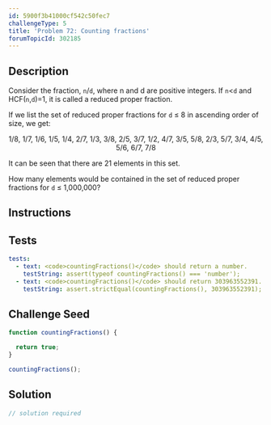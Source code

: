 ```yaml
---
id: 5900f3b41000cf542c50fec7
challengeType: 5
title: 'Problem 72: Counting fractions'
forumTopicId: 302185
---
```


## Description

<section id='description'>

Consider the fraction, `n`/`d`, where n and d are positive integers. If `n`&lt;`d` and HCF(`n`,`d`)=1, it is called a reduced proper fraction.

If we list the set of reduced proper fractions for `d` ≤ 8 in ascending order of size, we get:

<div style='text-align: center;'>1/8, 1/7, 1/6, 1/5, 1/4, 2/7, 1/3, 3/8, 2/5, 3/7, 1/2, 4/7, 3/5, 5/8, 2/3, 5/7, 3/4, 4/5, 5/6, 6/7, 7/8</div>

It can be seen that there are 21 elements in this set.

How many elements would be contained in the set of reduced proper fractions for `d` ≤ 1,000,000?

</section>

## Instructions

<section id='instructions'>

</section>

## Tests

<section id='tests'>

```yml
tests:
  - text: <code>countingFractions()</code> should return a number.
    testString: assert(typeof countingFractions() === 'number');
  - text: <code>countingFractions()</code> should return 303963552391.
    testString: assert.strictEqual(countingFractions(), 303963552391);

```

</section>

## Challenge Seed

<section id='challengeSeed'>

<div id='js-seed'>

```js
function countingFractions() {

  return true;
}

countingFractions();
```

</div>

</section>

## Solution

<section id='solution'>

```js
// solution required
```

</section>
